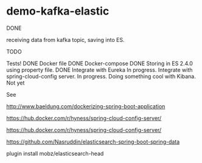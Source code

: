 # demo-kafka-elastic

DONE

receiving data from kafka topic, saving into ES.

TODO

Tests! DONE
Docker file DONE
Docker-compose DONE
Storing in ES 2.4.0 using property file. DONE
Integrate with Eureka In progress.
Integrate with spring-cloud-config server. In progress.
Doing something cool with Kibana. Not yet

See

http://www.baeldung.com/dockerizing-spring-boot-application

https://hub.docker.com/r/hyness/spring-cloud-config-server/

https://hub.docker.com/r/hyness/spring-cloud-config-server/

https://github.com/Nasruddin/elasticsearch-spring-boot-spring-data


plugin install mobz/elasticsearch-head
